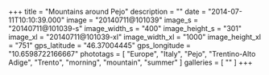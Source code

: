 +++
title = "Mountains around Pejo"
description = ""
date = "2014-07-11T10:10:39.000"
image = "20140711@101039"
image_s = "20140711@101039-s"
image_width_s = "400"
image_height_s = "301"
image_xl = "20140711@101039-xl"
image_width_xl = "1000"
image_height_xl = "751"
gps_latitude = "46.37004445"
gps_longitude = "10.6598722166667"
phototags = [ "Europe", "Italy", "Pejo", "Trentino-Alto Adige", "Trento", "morning", "mountain", "summer" ]
galleries = [ "" ]
+++
